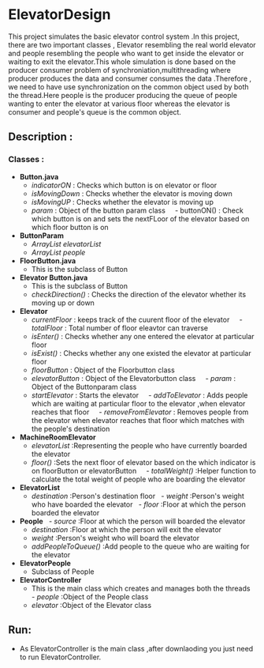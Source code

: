 # ElevatorDesign
This project simulates the basic elevator control system .In this project, there are two important classes , 
Elevator resembling the real world elevator and people resembling the people who want to get inside the elevator or waiting 
to exit the elevator.This whole simulation is done based on the producer consumer problem of synchroniation,multithreading where
producer produces the data and consumer consumes the data .Therefore , we need to have use synchronization on
the common object used by both the thread.Here people is the producer producing the queue of people wanting to enter 
the elevator at various floor whereas the elevator is consumer and people's queue is the common object.

##  Description :
###     Classes :
 -  **Button.java**
     - _indicatorON_  : Checks which button is on elevator or floor
     - _isMovingDown_ : Checks whether the elevator is moving down 
     - _isMovingUP_   : Checks whether the elevator is moving up 
     - _param_        : Object of the button param class
     - buttonON()     : Check which button is on and sets the nextFLoor of the elevator based on which floor button is on
 -  **ButtonParam**
     - _ArrayList<ElevatorList>_ _elevatorList_
     - _ArrayList<EleavtorPeople>_ _people_ 
 -   **FloorButton.java**
     - This is the subclass of Button
 -  **Elevator Button.java**
     - This is the subclass of Button
     - _checkDirection()_ : Checks the direction of the elevator whether its moving up or down 
 -  **Elevator** 
     - _currentFloor_ : keeps track of the cuurent floor of the elevator 
     - _totalFloor_   : Total number of floor eleavtor can traverse 
     - _isEnter()_      : Checks whether any one entered the elevator at particular floor
     - _isExist()_      : Checks whether any one existed the elevator at particular floor
     - _floorButton_    : Object of the Floorbutton class
     - _elevatorButton_ : Object of the Elevatorbutton class
     - _param_          :  Object of the Buttonparam class
     - _startElevator_  : Starts the elevator 
     - _addToElevator_  : Adds people which are waiting at particular floor to the elevator ,when elevator reaches that floor 
     - _removeFromElevator_ : Removes people from the elevator when elevator reaches that floor which matches with the                                       people's destination 
 -  **MachineRoomElevator** 
     - _elevatorList_   :Representing the people who have currently boarded the elevator
     - _floor()_        :Sets the next floor of elevator based on the which indicator is on floorButton or elevatorButton
     - _totalWeight()_  :Helper function to calculate the total weight of people who are boarding the elevator 
 -  **ElevatorList**
    - _destination_ :Person's destination floor 
    - _weight_      :Person's weight who have boarded the elevator 
    - _floor_       :Floor at which the person boarded the elevator
 -  **People**
    - _source_      :Floor at which the person will boarded the elevator  
    - _destination_ :Floor at which the person will exit the elevator
    - _weight_      :Person's weight who will board the elevator 
    - _addPeopleToQueue()_ :Add people to the queue who are waiting for the elevator
 -  **ElevatorPeople**
    - Subclass of People
 -  **ElevatorController**
    - This is the main class which creates and manages both the threads 
    - _people_      :Object of the People class
    - _elevator_    :Object of the Elevator class
 
 ## Run:
 -   As ElevatorController is the main class ,after downlaoding you just need to run ElevatorController.
